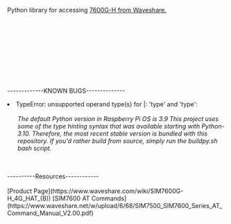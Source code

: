 Python library for accessing [7600G-H from Waveshare.](https://www.waveshare.com/wiki/SIM7600G-H_4G_HAT_(B))
\
\
\
\
\
\
\
\
\
\
\
-------------KNOWN BUGS--------------
<li>
  TypeError: unsupported operand type(s) for |: 'type' and 'type':
  <br><br>
  <ul>
    <em>The default Python version in Raspberry Pi OS is 3.9
    This project uses some of the type hinting syntax that was available starting with Python-3.10. Therefore, the most         recent stable version is bundled with this repository.
    If you'd rather build from source, simply run the buildpy.sh bash script.</em>
  </ul>
</li>
<!---<br><br>
<li>
  [ERROR TITLE]
  <br><br>
  <ul>
    <em>[ERROR CONTENT]</em>
  </ul>
</li>--->
<br><br>
----------Resources------------
<br><br>
[Product Page](https://www.waveshare.com/wiki/SIM7600G-H_4G_HAT_(B))
[SIM7600 AT Commands](https://www.waveshare.net/w/upload/6/68/SIM7500_SIM7600_Series_AT_Command_Manual_V2.00.pdf)
